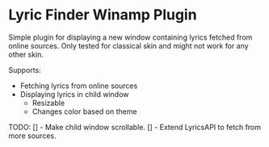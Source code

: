# Lyric Finder Winamp Plugin
Simple plugin for displaying a new window containing lyrics fetched from online sources.
Only tested for classical skin and might not work for any other skin.

Supports:
 * Fetching lyrics from online sources
 * Displaying lyrics in child window
   - Resizable
   - Changes color based on theme

TODO:
 [] - Make child window scrollable.
 [] - Extend LyricsAPI to fetch from more sources.
